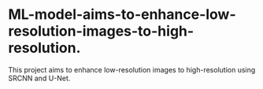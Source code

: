 # ML-model-aims-to-enhance-low-resolution-images-to-high-resolution.
This project aims to enhance low-resolution images to high-resolution using SRCNN and U-Net.
